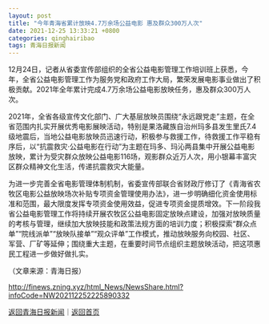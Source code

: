 ```yaml
---
layout: post
title: "今年青海省累计放映4.7万余场公益电影 惠及群众300万人次"
date: 2021-12-25 13:33:21 +0800
categories: qinghairibao
tags: 青海日报新闻
---
```

<p>12月24日，记者从省委宣传部组织的全省公益电影管理工作培训班上获悉，今年，全省公益电影管理工作为服务党和政府工作大局，繁荣发展电影事业做出了积极贡献。2021年全年累计完成4.7万余场公益电影放映任务，惠及群众300万人次。</p><p>2021年，全省各级宣传文化部门、广大基层放映员围绕“永远跟党走”主题，在全省范围内扎实开展优秀电影展映活动，特别是果洛藏族自治州玛多县发生里氏7.4级地震后，当地公益电影放映员迅速行动，积极参与救援工作，待救援工作平稳有序后，以“抗震救灾·公益电影在行动”为主题在玛多、玛沁两县集中开展公益电影放映，累计为受灾群众放映公益电影116场，观影群众近万人次，用小银幕丰富灾区群众精神文化生活，传递抗震救灾大能量。</p><p>为进一步完善全省电影管理体制机制，省委宣传部联合省财政厅修订了《青海省农牧区电影公益放映场次补贴专项资金管理使用办法》，进一步明确细化资金使用标准和范围，最大限度发挥专项资金使用效益，促进专项资金提质增效。下一阶段我省公益电影管理工作将持续开展农牧区公益电影固定放映点建设，加强对放映质量的考核与管理，继续加大放映技能和政策法规方面的培训力度；积极探索“群众点单”“院线派单”“放映队接单”“观众评单”工作模式，推动放映服务向校园、社区、军营、厂矿等延伸；围绕重大主题，在重要时间节点组织主题放映活动，把这项惠民工程进一步做好做扎实。</p><p class="em_media">（文章来源：青海日报）</p>

<http://finews.zning.xyz/html_News/NewsShare.html?infoCode=NW202112252225890332>

[返回青海日报新闻](//finews.withounder.com/category/qinghairibao.html)｜[返回首页](//finews.withounder.com/)